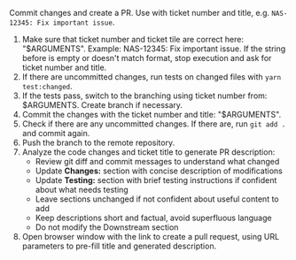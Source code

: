 Commit changes and create a PR. Use with ticket number and title, e.g. `NAS-12345: Fix important issue`.

1. Make sure that ticket number and ticket tile are correct here: "$ARGUMENTS". Example: NAS-12345: Fix important issue.
   If the string before is empty or doesn't match format, stop execution and ask for ticket number and title.
2. If there are uncommitted changes, run tests on changed files with `yarn test:changed`.
3. If the tests pass, switch to the branching using ticket number from: $ARGUMENTS. Create branch if necessary.
4. Commit the changes with the ticket number and title: "$ARGUMENTS". 
5. Check if there are any uncommitted changes. If there are, run `git add .` and commit again.
6. Push the branch to the remote repository.
7. Analyze the code changes and ticket title to generate PR description:
   - Review git diff and commit messages to understand what changed
   - Update **Changes:** section with concise description of modifications
   - Update **Testing:** section with brief testing instructions if confident about what needs testing
   - Leave sections unchanged if not confident about useful content to add
   - Keep descriptions short and factual, avoid superfluous language
   - Do not modify the Downstream section
8. Open browser window with the link to create a pull request, using URL parameters to pre-fill title and generated description.